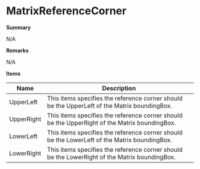 # MatrixReferenceCorner

**Summary**

N/A

**Remarks**

N/A

**Items**

|Name|Description|
|---|---|
|UpperLeft|This items specifies the reference corner should be the UpperLeft of the Matrix boundingBox.|
|UpperRight|This items specifies the reference corner should be the UpperRight of the Matrix boundingBox.|
|LowerLeft|This items specifies the reference corner should be the LowerLeft of the Matrix boundingBox.|
|LowerRight|This items specifies the reference corner should be the LowerRight of the Matrix boundingBox.|

